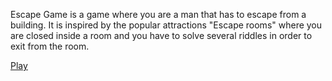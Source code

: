 Escape Game is a game where you are a man that has to escape from a building. It is inspired by the popular attractions "Escape rooms" where you are closed inside a room and you have to solve several riddles in order to exit from the room.

<a href="http://htmlpreview.github.io/?https://github.com/MarcoSchaerfCourses/final-project-for-interactive-graphics-course-escapegame/blob/master/project/index.html" target="_blank"> Play </a>
